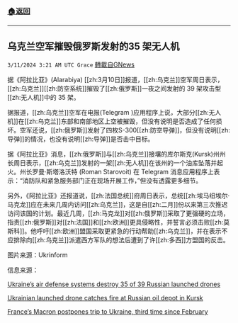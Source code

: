 ###  [:house:返回](README.md)
---


## 乌克兰空军摧毁俄罗斯发射的35 架无人机
`3/11/2024 3:21 AM UTC Grace` [轉載自GNews](https://gnews.org/articles/2382929)

据《阿拉比亚》(Alarabiya) [[zh:3月10日]]报道，[[zh:乌克兰]]空军周日表示，[[zh:乌克兰]][[zh:防空系统]]摧毁了[[zh:俄罗斯]]一夜之间发射的 39 架攻击型[[zh:无人机]]中的 35 架。

据报道，[[zh:乌克兰]]空军在电报(Telegram )应用程序上说，大部分[[zh:无人机]]在[[zh:乌克兰]]东部和南部地区上空被摧毁，但没有说明是否造成了任何损坏。空军还说，[[zh:俄罗斯]]发射了四枚S-300[[zh:防空导弹]]，但没有说明[[zh:导弹]]的情况，也没有说明[[zh:导弹]]是否击中目标。

据《阿拉比亚》消息，[[zh:俄罗斯]]与[[zh:乌克兰]]接壤的库尔斯克(Kursk)州州长周日表示，[[zh:乌克兰]]发射的一架[[zh:无人机]]在该州的一个油库坠落并起火。州长罗曼·斯塔洛沃特 (Roman Starovoit) 在 Telegram 消息应用程序上表示：“消防队和紧急服务部门正在现场开展工作，”但没有透露更多细节。

另外，《阿拉比亚》还报道说，[[zh:法国总统]]府周日表示，总统[[zh:埃马纽埃尔·马克龙]]应在未来几周内访问[[zh:乌克兰]]，这是自[[zh:二月]]份以来第三次推迟访问该国的计划。最近几周，[[zh:马克龙]]对[[zh:俄罗斯]]采取了更强硬的立场，指责[[zh:俄罗斯]]对[[zh:法国]]和[[zh:欧洲]]更具侵略性，并誓言必须击败[[zh:莫斯科]]。他呼吁[[zh:欧洲]]盟国采取更紧急的行动帮助[[zh:乌克兰]]，并在表示不应排除向[[zh:乌克兰]]派遣西方军队的想法后遭到了许[[zh:多西]]方盟国的反击。

图片来源：Ukrinform

信息来源：

[Ukraine’s air defense systems destroy 35 of 39 Russian launched drones](https://english.alarabiya.net/News/world/2024/03/10/Ukraine-s-air-defense-systems-destroy-35-of-39-Russian-launched-drones)

[Ukrainian launched drone catches fire at Russian oil depot in Kursk](https://english.alarabiya.net/News/world/2024/03/10/Ukrainian-launched-drone-catches-fire-at-Russian-oil-depot-in-Kursk)

[France’s Macron postpones trip to Ukraine, third time since February](https://english.alarabiya.net/News/world/2024/03/11/France-s-Macron-postpones-trip-to-Ukraine-third-time-since-February)
